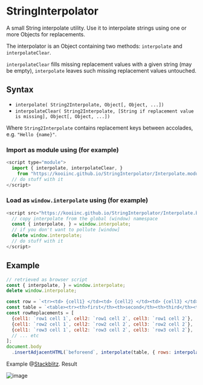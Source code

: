 # StringInterpolator

A small String interpolate utility. Use it to interpolate strings using one or more Objects for replacements.

The interpolator is an Object containing two methods: `interpolate` and `interpolateClear`.

`interpolateClear` fills missing replacement values with a given string (may be empty), `interpolate` leaves such missing replacement values untouched.

## Syntax 
- `interpolate( String2Interpolate, Object[, Object, ...])` 
- `interpolateClear( String2Interpolate, [String if replacement value is missing], Object[, Object, ...])`

Where `String2Interpolate` contains replacement keys between accolades, e.g. `"Hello {name}"`.

### Import as module using (for example)

```javascript
<script type="module">
  import { interpolate, interpolateClear, } 
    from "https://kooiinc.github.io/StringInterpolator/Interpolate.module.js";
  // do stuff with it
</script>  
```

### Load as `window.interpolate` using (for example)

```javascript
<script src="https://kooiinc.github.io/StringInterpolator/Interpolate.browser.js" >
  // copy interpolate from the global (window) namespace
  const { interpolate, } = window.interpolate;
  // if you don't want to pollute [window]
  delete window.interpolate;
  // do stuff with it
</script>  
```

## Example

```javascript
// retrieved as browser script
const { interpolate, } = window.interpolate;
delete window.interpolate;

const row = `<tr><td> {cell1} </td><td> {cell2} </td><td> {cell3} </td>`;
const table = `<table><tr><th>first</th><th>second</th><th>third</th><tbody> {rows} </tbody></table>`;
const rowReplacements = [
  {cell1: `row1 cell 1`, cell2: `row1 cell 2`, cell3: `row1 cell 2`},
  {cell1: `row2 cell 1`, cell2: `row2 cell 2`, cell3: `row2 cell 2`},
  {cell1: `row3 cell 1`, cell2: `row3 cell 2`, cell3: `row3 cell 2`},
  // ... etc
];
document.body
  .insertAdjacentHTML(`beforeend`, interpolate(table, { rows: interpolate(row, ...rowReplacements) }) );
```
Example @[Stackblitz](https://stackblitz.com/edit/web-platform-ehwrsp?file=script.js). Result

![image](https://github.com/KooiInc/StringInterpolator/assets/836043/034d5b9c-8247-4f69-af76-503594ec6622)


